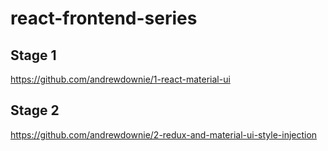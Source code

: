 # react-frontend-series
## Stage 1
https://github.com/andrewdownie/1-react-material-ui

## Stage 2
https://github.com/andrewdownie/2-redux-and-material-ui-style-injection
